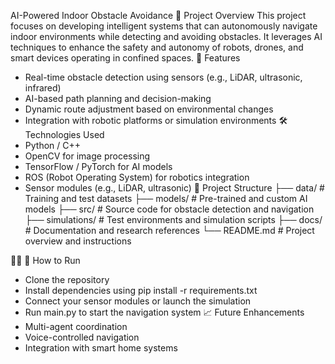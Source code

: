  AI-Powered Indoor Obstacle Avoidance
📌 Project Overview
This project focuses on developing intelligent systems that can autonomously navigate indoor environments while detecting and avoiding obstacles. It leverages AI techniques to enhance the safety and autonomy of robots, drones, and smart devices operating in confined spaces.
🚀 Features
- Real-time obstacle detection using sensors (e.g., LiDAR, ultrasonic, infrared)
- AI-based path planning and decision-making
- Dynamic route adjustment based on environmental changes
- Integration with robotic platforms or simulation environments
🛠️ Technologies Used
- Python / C++
- OpenCV for image processing
- TensorFlow / PyTorch for AI models
- ROS (Robot Operating System) for robotics integration
- Sensor modules (e.g., LiDAR, ultrasonic)
📁 Project Structure
├── data/                  # Training and test datasets
├── models/                # Pre-trained and custom AI models
├── src/                   # Source code for obstacle detection and navigation
├── simulations/           # Test environments and simulation scripts
├── docs/                  # Documentation and research references
└── README.md              # Project overview and instructions


🧪 How to Run
- Clone the repository
- Install dependencies using pip install -r requirements.txt
- Connect your sensor modules or launch the simulation
- Run main.py to start the navigation system
📈 Future Enhancements
- Multi-agent coordination
- Voice-controlled navigation
- Integration with smart home systems

